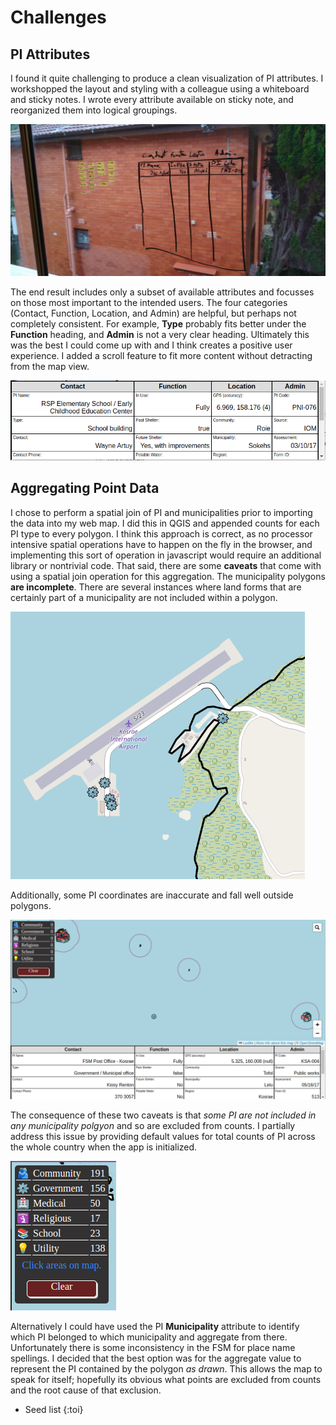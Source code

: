 # Challenges
## PI Attributes
I found it quite challenging to produce a clean visualization of PI attributes. I workshopped the layout and styling with a colleague using a whiteboard and sticky notes. I wrote every attribute available on sticky note, and reorganized them into logical groupings.

![](./assets/images/Mock-up%20PI%20Table%2020221126_195503.jpg)

The end result includes only a subset of available attributes and focusses on those most important to the intended users. The four categories (Contact, Function, Location, and Admin) are helpful, but perhaps not completely consistent. For example, **Type** probably fits better under the **Function** heading, and **Admin** is not a very clear heading. Ultimately this was the best I could come up with and I think creates a positive user experience. I added a scroll feature to fit more content without detracting from the map view.

![](./assets/images/PI%20attributes%20table%202022-11-30%2011-05-57.png)

## Aggregating Point Data
I chose to perform a spatial join of PI and municipalities prior to importing the data into my web map. I did this in QGIS and appended counts for each PI type to every polygon. I think this approach is correct, as no processor intensive spatial operations have to happen on the fly in the browser, and implementing this sort of operation in javascript would require an additional library or nontrivial code. That said, there are some **caveats** that come with using a spatial join operation for this aggregation. The municipality polygons **are incomplete**. There are several instances where land forms that are certainly part of a municipality are not included within a polygon.

![](./assets/images/Excluded%20landforms%202022-11-30%2011-19-52.png)

Additionally, some PI coordinates are inaccurate and fall well outside polygons.

![](./assets/images/Inaccurate%20location%202022-11-30%2011-21-18.png)

The consequence of these two caveats is that *some PI are not included in any municipality polgyon* and so are excluded from counts. I partially address this issue by providing default values for total counts of PI across the whole country when the app is initialized.

![](./assets/images/Legend%20default%202022-11-30%2011-18-43.png)

Alternatively I could have used the PI **Municipality** attribute to identify which PI belonged to which municipality and aggregate from there. Unfortunately there is some inconsistency in the FSM for place name spellings. I decided that the best option was for the aggregate value to represent the PI contained by the polygon *as drawn*. This allows the map to speak for itself; hopefully its obvious what points are excluded from counts and the root cause of that exclusion.

* Seed list
{:toi}